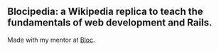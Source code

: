 ## Blocipedia: a Wikipedia replica to teach the fundamentals of web development and Rails.

 Made with my mentor at [Bloc](http://bloc.io).
